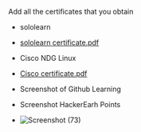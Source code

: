 Add all the certificates that you obtain

 * sololearn
 * [sololearn certificate.pdf](https://github.com/Lakshmihulkoti/M1_ProjectGoal_app/files/8010122/sololearn.certificate.pdf)

 * Cisco NDG Linux   
 * [Cisco certificate.pdf](https://github.com/Lakshmihulkoti/M1_ProjectGoal_app/files/8010124/Cisco.certificate.pdf)

 * Screenshot of Github Learning
 * Screenshot HackerEarh Points
 * ![Screenshot (73)](https://user-images.githubusercontent.com/98826329/152686376-d7bf06c5-a0a1-49c2-b26c-3dcc1090f255.png)




